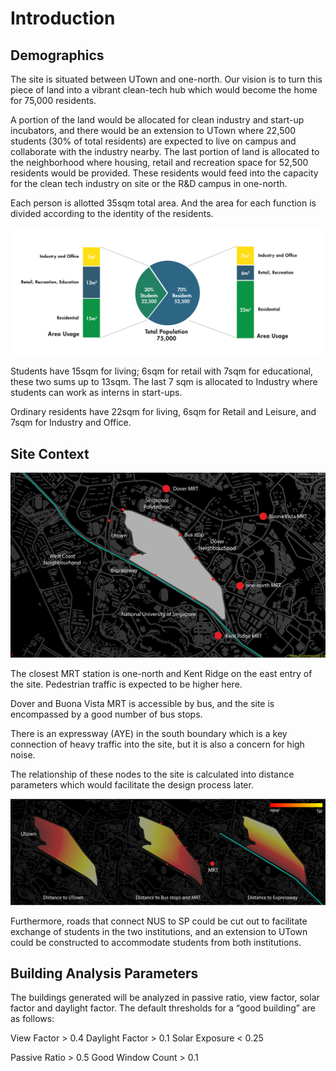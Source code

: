 #  Introduction

##  Demographics

The site is situated between UTown and one-north. Our vision is to turn this piece of land into a vibrant clean-tech hub which would become the home for 75,000 residents. 

A portion of the land would be allocated for clean industry and start-up incubators, and there would be an extension to UTown where 22,500 students (30% of total residents) are expected to live on campus and collaborate with the industry nearby. The last portion of land is allocated to the neighborhood where housing, retail and recreation space for 52,500 residents would be provided. These residents would feed into the capacity for the clean tech industry on site or the R&D campus in one-north.

Each person is allotted 35sqm total area. And the area for each function is divided according to the identity of the residents.

![text label](./imgs/d3.png)

Students have 15sqm for living; 6sqm for retail with 7sqm for educational, these two sums up to 13sqm. The last 7 sqm is allocated to Industry where students can work as interns in start-ups.

Ordinary residents have 22sqm for living, 6sqm for Retail and Leisure, and 7sqm for Industry and Office.


##  Site Context

![text label](./imgs/d1.PNG)

The closest MRT station is one-north and Kent Ridge on the east entry of the site. Pedestrian traffic is expected to be higher here. 

Dover and Buona Vista MRT is accessible by bus, and the site is encompassed by a good number of bus stops.

There is an expressway (AYE) in the south boundary which is a key connection of heavy traffic into the site, but it is also a concern for high noise.

The relationship of these nodes to the site is calculated into distance parameters which would facilitate the design process later.

![text label](./imgs/d2.PNG)

Furthermore, roads that connect NUS to SP could be cut out to facilitate exchange of students in the two institutions, and an extension to UTown could be constructed to accommodate students from both institutions.



## Building Analysis Parameters

The buildings generated will be analyzed in passive ratio, view factor, solar factor and daylight factor. The default thresholds for a “good building” are as follows:

View Factor > 0.4
Daylight Factor > 0.1
Solar Exposure < 0.25

Passive Ratio >  0.5
Good Window Count > 0.1
